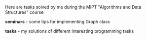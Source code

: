 Here are tasks solved by me during the MIPT "Algorithms and Data Structures" course

<b>seminars</b> - some tips for implementing Graph class

<b>tasks</b> - my solutions of different interesting programming tasks
